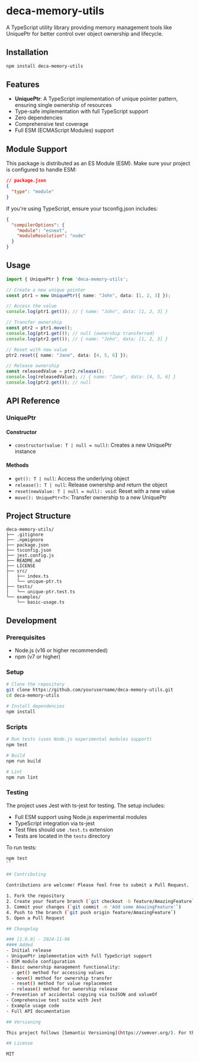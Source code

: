 # deca-memory-utils

A TypeScript utility library providing memory management tools like UniquePtr for better control over object ownership and lifecycle.

## Installation

```bash
npm install deca-memory-utils
```

## Features

- **UniquePtr**: A TypeScript implementation of unique pointer pattern, ensuring single ownership of resources
- Type-safe implementation with full TypeScript support
- Zero dependencies
- Comprehensive test coverage
- Full ESM (ECMAScript Modules) support

## Module Support

This package is distributed as an ES Module (ESM). Make sure your project is configured to handle ESM:

```json
// package.json
{
  "type": "module"
}
```

If you're using TypeScript, ensure your tsconfig.json includes:
```json
{
  "compilerOptions": {
    "module": "esnext",
    "moduleResolution": "node"
  }
}
```

## Usage

```typescript
import { UniquePtr } from 'deca-memory-utils';

// Create a new unique pointer
const ptr1 = new UniquePtr({ name: "John", data: [1, 2, 3] });

// Access the value
console.log(ptr1.get()); // { name: "John", data: [1, 2, 3] }

// Transfer ownership
const ptr2 = ptr1.move();
console.log(ptr1.get()); // null (ownership transferred)
console.log(ptr2.get()); // { name: "John", data: [1, 2, 3] }

// Reset with new value
ptr2.reset({ name: "Jane", data: [4, 5, 6] });

// Release ownership
const releasedValue = ptr2.release();
console.log(releasedValue); // { name: "Jane", data: [4, 5, 6] }
console.log(ptr2.get()); // null
```

## API Reference

### UniquePtr<T>

#### Constructor
- `constructor(value: T | null = null)`: Creates a new UniquePtr instance

#### Methods
- `get(): T | null`: Access the underlying object
- `release(): T | null`: Release ownership and return the object
- `reset(newValue: T | null = null): void`: Reset with a new value
- `move(): UniquePtr<T>`: Transfer ownership to a new UniquePtr

## Project Structure

```
deca-memory-utils/
├── .gitignore
├── .npmignore
├── package.json
├── tsconfig.json
├── jest.config.js
├── README.md
├── LICENSE
├── src/
│   ├── index.ts
│   └── unique-ptr.ts
├── tests/
│   └── unique-ptr.test.ts
└── examples/
    └── basic-usage.ts
```

## Development

### Prerequisites
- Node.js (v16 or higher recommended)
- npm (v7 or higher)

### Setup
```bash
# Clone the repository
git clone https://github.com/yourusername/deca-memory-utils.git
cd deca-memory-utils

# Install dependencies
npm install
```

### Scripts
```bash
# Run tests (uses Node.js experimental modules support)
npm test

# Build
npm run build

# Lint
npm run lint
```

### Testing
The project uses Jest with ts-jest for testing. The setup includes:
- Full ESM support using Node.js experimental modules
- TypeScript integration via ts-jest
- Test files should use `.test.ts` extension
- Tests are located in the `tests` directory

To run tests:
```bash
npm test
``

## Contributing

Contributions are welcome! Please feel free to submit a Pull Request.

1. Fork the repository
2. Create your feature branch (`git checkout -b feature/AmazingFeature`)
3. Commit your changes (`git commit -m 'Add some AmazingFeature'`)
4. Push to the branch (`git push origin feature/AmazingFeature`)
5. Open a Pull Request

## Changelog

### [1.0.0] - 2024-11-06
#### Added
- Initial release
- UniquePtr implementation with full TypeScript support
- ESM module configuration
- Basic ownership management functionality:
  - get() method for accessing values
  - move() method for ownership transfer
  - reset() method for value replacement
  - release() method for ownership release
- Prevention of accidental copying via toJSON and valueOf
- Comprehensive test suite with Jest
- Example usage code
- Full API documentation

## Versioning

This project follows [Semantic Versioning](https://semver.org/). For the versions available, see the tags on this repository.

## License

MIT
